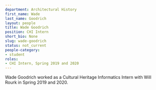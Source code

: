```yaml
---
department: Architectural History
first_name: Wade
last_name: Goodrich
layout: people
title: Wade Goodrich
position: CHI Intern
short_bio: None
slug: wade-goodrich
status: not_current
people-category:
- student
roles:
- CHI Intern, Spring 2019 and 2020
---
```


Wade Goodrich worked as a Cultural Heritage Informatics Intern with Will Rourk in Spring 2019 and 2020.
